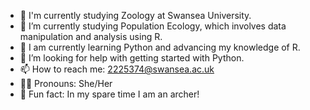- 🔭 I'm currently studying Zoology at Swansea University. 
- 🌱 I’m currently studying Population Ecology, which involves data manipulation and analysis using R.  
- 📖 I am currently learning Python and advancing my knowledge of R. 
- 🤔 I’m looking for help with getting started with Python. 
- 📫 How to reach me: 2225374@swansea.ac.uk
- 🦹‍♀️ Pronouns: She/Her 
- 🏹 Fun fact: In my spare time I am an archer!

